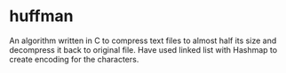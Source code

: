 # huffman
An algorithm written in C to compress text files to almost half its size and decompress it back to original file.
Have used linked list with Hashmap to create encoding for the characters.
